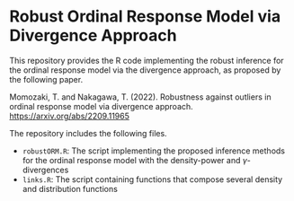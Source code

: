 # Robust Ordinal Response Model via Divergence Approach

This repository provides the R code implementing the robust inference for the ordinal response model via the divergence approach, as proposed by the following paper.

Momozaki, T. and Nakagawa, T. (2022). Robustness against outliers in ordinal response model via divergence approach. https://arxiv.org/abs/2209.11965

The repository includes the following files.
- `robustORM.R`: The script implementing the proposed inference methods for the ordinal response model with the density-power and $\gamma$-divergences
- `links.R`: The script containing functions that compose several density and distribution functions
